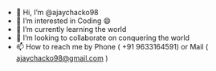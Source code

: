 - 👋 Hi, I’m @ajaychacko98
- 👀 I’m interested in Coding :smile:
- 🌱 I’m currently learning the world
- 💞️ I’m looking to collaborate on conquering the world
- 📫 How to reach me by Phone ( +91 9633164591) or Mail ( ajaychacko98@gmail.com )



<!---
ajaychacko98/ajaychacko98 is a ✨ special ✨ repository because its `README.md` (this file) appears on your GitHub profile.
You can click the Preview link to take a look at your changes.
--->
